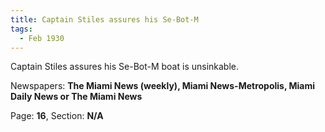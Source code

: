 ```yaml
---  
title: Captain Stiles assures his Se-Bot-M  
tags:  
  - Feb 1930  
---  
```

  
Captain Stiles assures his Se-Bot-M boat is unsinkable.  
  
Newspapers: **The Miami News (weekly), Miami News-Metropolis, Miami Daily News or The Miami News**  
  
Page: **16**, Section: **N/A** 
